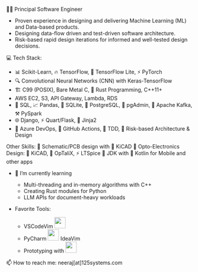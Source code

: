 👨‍💻 Principal Software Engineer 
- Proven experience in designing and delivering Machine Learning (ML) and Data-based products.
- Designing data-flow driven and test-driven software architecture.
- Risk-based rapid design iterations for informed and well-tested design decisions.

💻 Tech Stack:

- 📊 Scikit-Learn, 🔥 TensorFlow, 📱 TensorFlow Lite, ⚡ PyTorch
- 🔍 Convolutional Neural Networks (CNN) with Keras-TensorFlow
- 🏗️ C99 (POSIX), Bare Metal C, 🦀 Rust Programming, C++11+
- AWS EC2, S3, API Gateway, Lambda, RDS
- 🔄 SQL, 📈 Pandas, 📂 SQLite, 🐘 PostgreSQL, 🔧 pgAdmin, 🚀 Apache Kafka, ⚒️ PySpark
- 🌐 Django, ⚡ Quart/Flask, 📃 Jinja2
- 🚀 Azure DevOps, 🐙 GitHub Actions, 🚶 TDD, 🧱 Risk-based Architecture & Design

Other Skills:
📐 Schematic/PCB design with 🔌 KiCAD
📡 Opto-Electronics Design: 🔌 KiCAD, 🔭 OpTaliX, ⚡ LTSpice
🤖 JDK with 💚 Kotlin for Mobile and other apps

- 🌱 I’m currently learning
  - Multi-threading and in-memory algorithms with C++
  - Creating Rust modules for Python
  - LLM APIs for document-heavy workloads

- Favorite Tools:
  - VSCodeVim <img src="https://raw.githubusercontent.com/VSCodeVim/Vim/master/images/icon.png" height=30>
  - PyCharm <img src="https://upload.wikimedia.org/wikipedia/commons/1/1d/PyCharm_Icon.svg" height=30> IdeaVim
  - Prototyping with <img src="https://upload.wikimedia.org/wikipedia/commons/3/38/Jupyter_logo.svg" height=30>

📫 How to reach me: neeraj[at]125systems.com


<!--
**neerajadsul/neerajadsul** is a ✨ _special_ ✨ repository because its `README.md` (this file) appears on your GitHub profile.

Here are some ideas to get you started:

- 🔭 I’m currently working on ...
- 🌱 I’m currently learning ...
- 👯 I’m looking to collaborate on ...
- 🤔 I’m looking for help with ...
- 💬 Ask me about ...
- 📫 How to reach me: ...
- 😄 Pronouns: ...
- ⚡ Fun fact: ...
-->
